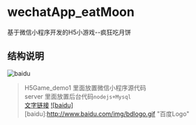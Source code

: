 # wechatApp_eatMoon
基于微信小程序开发的H5小游戏--疯狂吃月饼
## 结构说明
![baidu](https://raw.githubusercontent.com/songsunny00/wechatApp_eatMoon/master/READMEImg/pic1.png)  
> H5Game_demo1 里面放置微信小程序源代码 </br>
> server 里面放置后台代码`nodejs+Mysql`  
> [文字链接](https://github.com/sindresorhus/gulp-autoprefixer '悬停显示')
>[![baidu]](http://baidu.com)  
[baidu]:http://www.baidu.com/img/bdlogo.gif "百度Logo"  

